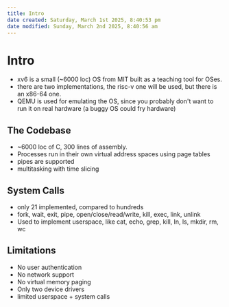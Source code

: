 ```yaml
---
title: Intro
date created: Saturday, March 1st 2025, 8:40:53 pm
date modified: Sunday, March 2nd 2025, 8:40:56 am
---
```


# Intro

- xv6 is a small (~6000 loc) OS from MIT built as a teaching tool for OSes.
- there are two implementations, the risc-v one will be used, but there is an x86-64 one.
- QEMU is used for emulating the OS, since you probably don't want to run it on real hardware (a buggy OS could fry hardware)

## The Codebase

- ~6000 loc of C, 300 lines of assembly. 
- Processes run in their own virtual address spaces using page tables
- pipes are supported
- multitasking with time slicing

## System Calls

- only 21 implemented, compared to hundreds
- fork, wait, exit, pipe, open/close/read/write, kill, exec, link, unlink
- Used to implement userspace, like cat, echo, grep, kill, ln, ls, mkdir, rm, wc
## Limitations

- No user authentication
- No network support
- No virtual memory paging
- Only two device drivers
- limited userspace + system calls
